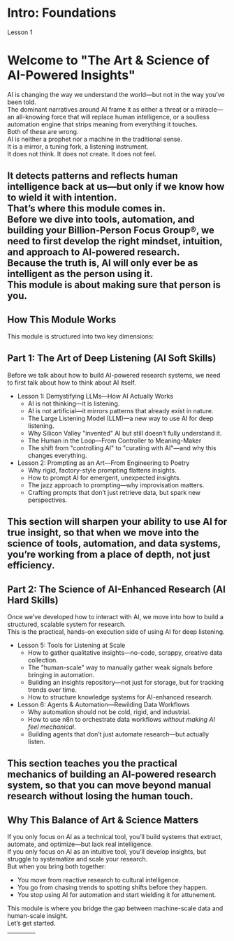 # **Intro: Foundations**

Lesson 1

# **Welcome to "The Art & Science of AI-Powered Insights"**

AI is changing the way we understand the world—but not in the way you’ve been told.  
The dominant narratives around AI frame it as either a threat or a miracle—an all-knowing force that will replace human intelligence, or a soulless automation engine that strips meaning from everything it touches.  
Both of these are wrong.  
AI is neither a prophet nor a machine in the traditional sense.  
It is a mirror, a tuning fork, a listening instrument.  
It does not think. It does not create. It does not feel.

It detects patterns and reflects human intelligence back at us—but only if we know how to wield it with intention.  
That’s where this module comes in.  
Before we dive into tools, automation, and building your Billion-Person Focus Group®, we need to first develop the right mindset, intuition, and approach to AI-powered research.  
Because the truth is, AI will only ever be as intelligent as the person using it.  
This module is about making sure that person is you.  
---

## **How This Module Works**

This module is structured into two key dimensions:

## **Part 1: The Art of Deep Listening (AI Soft Skills)**

Before we talk about how to build AI-powered research systems, we need to first talk about how to think about AI itself.

* Lesson 1: Demystifying LLMs—How AI Actually Works  
  * AI is not thinking—it is listening.  
  * AI is not artificial—it mirrors patterns that already exist in nature.  
  * The Large Listening Model (LLM)—a new way to use AI for deep listening.  
  * Why Silicon Valley "invented" AI but still doesn’t fully understand it.  
  * The Human in the Loop—From Controller to Meaning-Maker  
  * The shift from "controlling AI" to "curating with AI"—and why this changes everything.  
* Lesson 2: Prompting as an Art—From Engineering to Poetry  
  * Why rigid, factory-style prompting flattens insights.  
  * How to prompt AI for emergent, unexpected insights.  
  * The jazz approach to prompting—why improvisation matters.  
  * Crafting prompts that don’t just retrieve data, but spark new perspectives.

This section will sharpen your ability to use AI for true insight, so that when we move into the science of tools, automation, and data systems, you’re working from a place of depth, not just efficiency.  
---

## **Part 2: The Science of AI-Enhanced Research (AI Hard Skills)**

Once we’ve developed how to interact with AI, we move into how to build a structured, scalable system for research.  
This is the practical, hands-on execution side of using AI for deep listening.

* Lesson 5: Tools for Listening at Scale  
  * How to gather qualitative insights—no-code, scrappy, creative data collection.  
  * The "human-scale" way to manually gather weak signals before bringing in automation.  
  * Building an insights repository—not just for storage, but for tracking trends over time.  
  * How to structure knowledge systems for AI-enhanced research.  
* Lesson 6: Agents & Automation—Rewilding Data Workflows  
  * Why automation should not be cold, rigid, and industrial.  
  * How to use n8n to orchestrate data workflows *without making AI feel mechanical*.  
  * Building agents that don’t just automate research—but actually listen.

This section teaches you the practical mechanics of building an AI-powered research system, so that you can move beyond manual research without losing the human touch.  
---

## **Why This Balance of Art & Science Matters**

If you only focus on AI as a technical tool, you’ll build systems that extract, automate, and optimize—but lack real intelligence.  
If you only focus on AI as an intuitive tool, you’ll develop insights, but struggle to systematize and scale your research.  
But when you bring both together:

* You move from reactive research to cultural intelligence.  
* You go from chasing trends to spotting shifts before they happen.  
* You stop using AI for automation and start wielding it for attunement.

This module is where you bridge the gap between machine-scale data and human-scale insight.  
Let’s get started.  
\_\_\_\_\_\_\_\_\_\_
